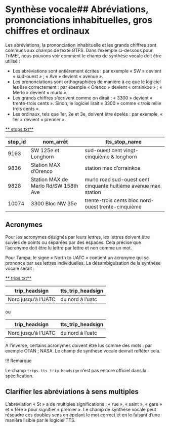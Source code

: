 # Synthèse vocale## Abréviations, prononciations inhabituelles, gros chiffres et ordinaux 
 
 Les abréviations, la prononciation inhabituelle et les grands chiffres sont communs aux champs de texte GTFS. Dans l’exemple ci-dessous pour TriMEt, nous pouvons voir comment le champ de synthèse vocale doit être utilisé : 
 
 - Les abréviations sont entièrement écrites : par exemple « SW » devient « sud-ouest » ; « Ave » devient « avenue ». 
 - Les prononciations sont orthographiées de manière à ce que le logiciel les lise correctement : par exemple « Orenco » devient « orrainkoe ​​» ; « Merlo » devient « murlo ». 
 - Les grands chiffres s’écrivent comme on dirait : « 3300 » devient « trente-trois cents ». 
 Sinon, le logiciel lirait « 3300 » comme « trois mille trois cents ». 
 - Les ordinaux, tels que 1er, 2e et 3e, doivent être épelés : par exemple, « 1er » devient « premier ». 
 
 [** stops.txt**](../../reference/#stopstxt) 
 
 | stop_id | nom_arrêt | tts_stop_name | 
 |----|----|----| 
 | 9163 | SW 125e et Longhorn | sud-ouest cent vingt-cinquième &amp; longhorn | 
 | 9836 | Station MAX d’Orenco | station max d’orrainkoe ​​| 
 | 9828 | Station MAX de Merlo Rd/SW 158th Ave | murlo road sud-ouest cent cinquante huitième avenue max station | 
 | 10074 | 3300 Bloc NW 35e | trente-trois cents bloc nord-ouest trente-cinquième | 
 
## Acronymes 
 
 Pour les acronymes désignés par leurs lettres, les lettres doivent être suivies de points ou séparées par des espaces. Cela précise que l’acronyme doit être lu lettre par lettre et non comme un mot. 
 
 Pour Tampa, le signe « North to UATC » contient un acronyme qui se prononce par ses lettres individuelles. La désambiguïsation de la synthèse vocale serait : 
 
 [** trips.txt**](../../reference/#tripstxt) 
 
 | trip_headsign | tts_trip_headsign | 
 |----|----| 
 | Nord jusqu’à l’UATC | du nord à l’uatc | 
 
 ou 
 
 | trip_headsign | tts_trip_headsign | 
 |----|----| 
 | Nord jusqu’à l’UATC | du nord à l’uatc | 
 
 A l’inverse, certains acronymes doivent être lus comme des mots : par exemple OTAN ; NASA. Le champ de synthèse vocale devrait refléter cela. 
 
 !!! Remarque 
 
 Le champ `trips.tts_trip_headsign` n’est pas encore officiel dans la spécification. 
 
## Clarifier les abréviations à sens multiples 
 
 L’abréviation « St » a de multiples significations : « rue », « saint », « gare » et « 1ère » pour signifier « premier ». Le champ de synthèse vocale peut résoudre ces doubles sens en épelant le mot correct et en le faisant d’une manière lisible par le logiciel TTS.